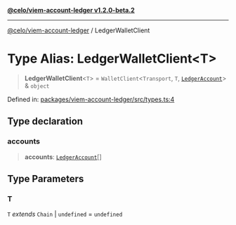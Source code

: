 [**@celo/viem-account-ledger v1.2.0-beta.2**](../README.md)

***

[@celo/viem-account-ledger](../globals.md) / LedgerWalletClient

# Type Alias: LedgerWalletClient\<T\>

> **LedgerWalletClient**\<`T`\> = `WalletClient`\<`Transport`, `T`, [`LedgerAccount`](LedgerAccount.md)\> & `object`

Defined in: [packages/viem-account-ledger/src/types.ts:4](https://github.com/celo-org/developer-tooling/blob/master/packages/viem-account-ledger/src/types.ts#L4)

## Type declaration

### accounts

> **accounts**: [`LedgerAccount`](LedgerAccount.md)[]

## Type Parameters

### T

`T` *extends* `Chain` \| `undefined` = `undefined`
